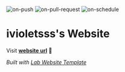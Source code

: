 
  ![on-push](../../actions/workflows/on-push.yaml/badge.svg)
  ![on-pull-request](../../actions/workflows/on-pull-request.yaml/badge.svg)
  ![on-schedule](../../actions/workflows/on-schedule.yaml/badge.svg)

  # ivioletsss's Website

  Visit **[website url](#)** 🚀

  _Built with [Lab Website Template](https://greene-lab.gitbook.io/lab-website-template-docs)_
